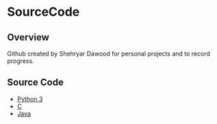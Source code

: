 # SourceCode
## Overview
Github created by Shehryar Dawood for personal projects and to record progress.
## Source Code
* [Python 3](https://github.com/trident0011/SourceCode/tree/master/Python%20Files)
* [C](https://github.com/trident0011/SourceCode/tree/master/C%20Files)
* [Java](https://github.com/trident0011/SourceCode/tree/master/Java%20Files)
